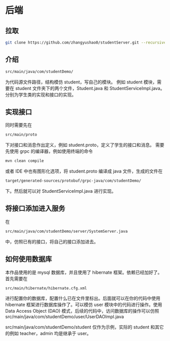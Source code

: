 # 后端

## 拉取

```bash
git clone https://github.com/zhangyushao0/studentServer.git --recursive
```

## 介绍

```bash
src/main/java/com/studentDemo/
```

为代码源文件路径，结构模仿 student，写自己的模块。
例如 student 模块，需要在 student 文件夹下的两个文件，Student.java 和 StudentServiceImpl.java。分别为学生类的实现和接口的实现。

## 实现接口

同时需要先在

```bash
src/main/proto
```

下对接口和消息作出定义，例如 student.proto，定义了学生的接口和消息。
需要先使用 grpc 的编译器，例如使用终端的命令

```bash
mvn clean compile
```

或者 IDE 中也有图形化选项，将 student.proto 编译成 java 文件，生成的文件在

```bash
target/generated-sources/protobuf/grpc-java/com/studentDemo/
```

下。然后就可以对 StudentServiceImpl.java 进行实现。

## 将接口添加进入服务

在

```bash
src/main/java/com/studentDemo/server/SystemServer.java
```

中，仿照已有的接口，将自己的接口添加进去。

## 如何使用数据库

本作品使用的是 mysql 数据库，并且使用了 hibernate 框架。依赖已经加好了。首先需要在

```bash
src/main/hibernate/hibernate.cfg.xml
```

进行配置你的数据库，配置什么已在文件里标出。后面就可以在你的代码中使用 hibernate 框架进行数据库操作了。可以模仿 user 模块中的代码进行操作。使用 Data Access Object (DAO) 模式，后续的代码中，访问数据库的操作可以仿照 src/main/java/com/studentDemo/user/UserDAOImpl.java

src/main/java/com/studentDemo/student 仅作为示例，实际的 student 和其它的例如 teacher，admin 均是继承于 user。
